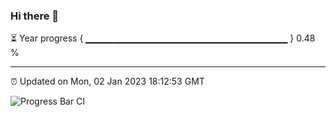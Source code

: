 ### Hi there 👋

⏳ Year progress { ▁▁▁▁▁▁▁▁▁▁▁▁▁▁▁▁▁▁▁▁▁▁▁▁▁▁▁▁▁▁ } 0.48 %

---

⏰ Updated on Mon, 02 Jan 2023 18:12:53 GMT

![Progress Bar CI](https://github.com/liununu/liununu/workflows/Progress%20Bar%20CI/badge.svg)
